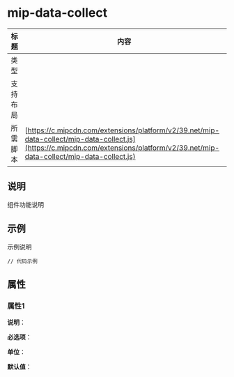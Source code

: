 # mip-data-collect

标题|内容
----|----
类型|
支持布局|
所需脚本| [https://c.mipcdn.com/extensions/platform/v2/39.net/mip-data-collect/mip-data-collect.js](https://c.mipcdn.com/extensions/platform/v2/39.net/mip-data-collect/mip-data-collect.js)

## 说明

组件功能说明

## 示例

示例说明

```
// 代码示例
```

## 属性

### 属性1

**说明**：

**必选项**：

**单位**：

**默认值**：